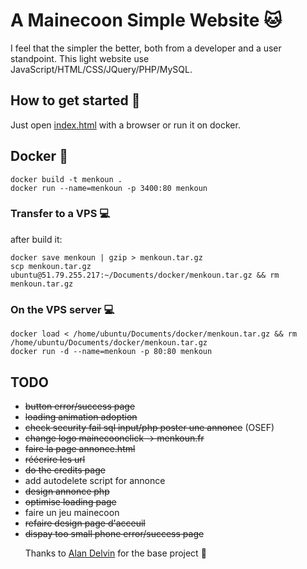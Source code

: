 #  A Mainecoon Simple Website :cat:

I feel that the simpler the better, both from a developer and a user standpoint.
This light website use JavaScript/HTML/CSS/JQuery/PHP/MySQL.

## How to get started :stars:

Just open [index.html](src/index.html) with a browser or run it on docker.

## Docker :whale:

```
docker build -t menkoun .
docker run --name=menkoun -p 3400:80 menkoun
```
### Transfer to a VPS :computer:

after build it:
```
docker save menkoun | gzip > menkoun.tar.gz
scp menkoun.tar.gz ubuntu@51.79.255.217:~/Documents/docker/menkoun.tar.gz && rm menkoun.tar.gz
```

### On the VPS server :computer:

```
docker load < /home/ubuntu/Documents/docker/menkoun.tar.gz && rm /home/ubuntu/Documents/docker/menkoun.tar.gz
docker run -d --name=menkoun -p 80:80 menkoun
```

## TODO

- ~~button error/success page~~
- ~~loading animation adoption~~
- ~~check security fail sql input/php poster une annonce~~ (OSEF)
- ~~change logo mainecoonclick -> menkoun.fr~~
- ~~faire la page annonce.html~~
- ~~réécrire les url~~
- ~~do the credits page~~
- add autodelete script for annonce
- ~~design annonce php~~
- ~~optimise loading page~~
- faire un jeu mainecoon
- ~~refaire design page d'acceuil~~
- ~~dispay too small phone error/success page~~

&nbsp;
&nbsp;
&nbsp;
Thanks to [Alan Delvin](https://github.com/AlanDevlin) for the base project :man: 
